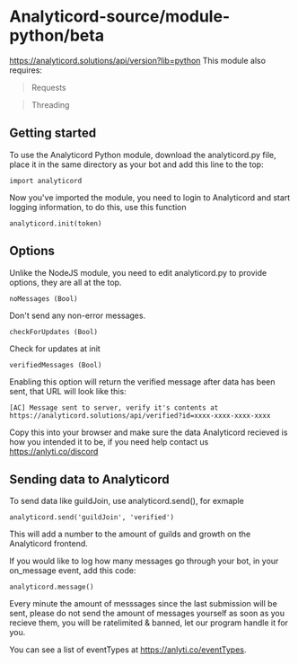 # Analyticord-source/module-python/beta
https://analyticord.solutions/api/version?lib=python
This module also requires:
>Requests

>Threading
## Getting started
To use the Analyticord Python module, download the analyticord.py file, place it in the same directory as your bot and add this line to the top:
```
import analyticord
```
Now you've imported the module, you need to login to Analyticord and start logging information, to do this, use this function
```
analyticord.init(token)
```
## Options
Unlike the NodeJS module, you need to edit analyticord.py to provide options, they are all at the top.
```
noMessages (Bool)
```
Don't send any non-error messages.
```
checkForUpdates (Bool)
```
Check for updates at init
```
verifiedMessages (Bool)
```
Enabling this option will return the verified message after data has been sent, that URL will look like this:
```
[AC] Message sent to server, verify it's contents at https://analyticord.solutions/api/verified?id=xxxx-xxxx-xxxx-xxxx
```
Copy this into your browser and make sure the data Analyticord recieved is how you intended it to be, if you need help contact us
https://anlyti.co/discord

## Sending data to Analyticord

To send data like guildJoin, use analyticord.send(), for exmaple
```
analyticord.send('guildJoin', 'verified')
```
This will add a number to the amount of guilds and growth on the Analyticord frontend.

If you would like to log how many messages go through your bot, in your on_message event, add this code:
```
analyticord.message()
```
Every minute the amount of messsages since the last submission will be sent, please do not send the amount of messages yourself as soon as you recieve them, you will be ratelimited & banned, let our program handle it for you.

You can see a list of eventTypes at https://anlyti.co/eventTypes.
